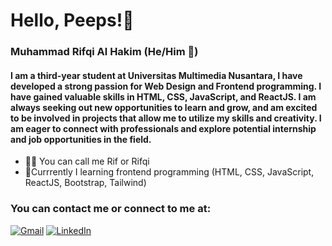 # Hello, Peeps!👋

### Muhammad Rifqi Al Hakim (He/Him 👨)

#### I am a third-year student at Universitas Multimedia Nusantara, I have developed a strong passion for Web Design and Frontend programming. I have gained valuable skills in HTML, CSS, JavaScript, and ReactJS. I am always seeking out new opportunities to learn and grow, and am excited to be involved in projects that allow me to utilize my skills and creativity. I am eager to connect with professionals and explore potential internship and job opportunities in the field.

- 🧑‍💻 You can call me Rif or Rifqi
- 📒Currrently I learning frontend programming (HTML, CSS, JavaScript, ReactJS, Bootstrap, Tailwind)

### You can contact me or connect to me at:
[![Gmail](https://img.shields.io/badge/Gmail-D14836?style=for-the-badge&logo=gmail&logoColor=white)](<mailto:m.rifqi.alhakim@gmail.com>)
[![LinkedIn](https://img.shields.io/badge/LinkedIn-0077B5?style=for-the-badge&logo=linkedin&logoColor=white)](<https://www.linkedin.com/in/muhammad-rifqi-al-hakim-a209271b7/>)
